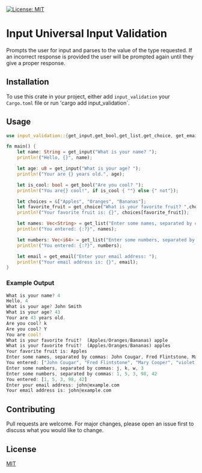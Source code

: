 ﻿[![License: MIT](https://img.shields.io/badge/License-MIT-yellow.svg)](https://opensource.org/licenses/MIT)

# Input Universal Input Validation

Prompts the user for input and parses to the value of the type requested. If an incorrect response is provided the user will be prompted again until they give a proper response.

## Installation

To use this crate in your project, either add `input_validation` your `Cargo.toml` file or run 'cargo add input_validation`.

## Usage

```rust
use input_validation::{get_input,get_bool,get_list,get_choice, get_email};

fn main() {
    let name: String = get_input("What is your name? ");
    println!("Hello, {}", name);

    let age: u8 = get_input("What is your age? ");
    println!("Your are {} years old.", age);

    let is_cool: bool = get_bool("Are you cool? ");
    println!("You are{} cool!", if is_cool { ""} else {" not"});

    let choices = &["Apples", "Oranges", "Bananas"];
    let favorite_fruit = get_choice("What is your favorite fruit? ",choices);
    println!("Your favorite fruit is: {}", choices[favorite_fruit]);

    let names: Vec<String> = get_list("Enter some names, separated by commas: ", ",");
    println!("You entered: {:?}", names);

    let numbers: Vec<i64> = get_list("Enter some numbers, separated by commas: ", ",");
    println!("You entered: {:?}", numbers);

    let email = get_email("Enter your email address: ");
    println!("Your email address is: {}", email);
}
```

### Example Output
```rust
What is your name? 4
Hello, 4
What is your age? John Smith
What is your age? 43
Your are 43 years old.
Are you cool? k
Are you cool? Y
You are cool!
What is your favorite fruit?  (Apples/Oranges/Bananas) apple
What is your favorite fruit?  (Apples/Oranges/Bananas) apples
Your favorite fruit is: Apples
Enter some names, separated by commas: John Cougar, Fred Flintstone, Mary Cooper, violet beauregarde 
You entered: ["John Cougar", "Fred Flintstone", "Mary Cooper", "violet beauregarde"]
Enter some numbers, separated by commas: j, k, w, 3
Enter some numbers, separated by commas: 1, 5, 3, 98, 42
You entered: [1, 5, 3, 98, 42]
Enter your email address: john@example.com
Your email address is: john@example.com
```

## Contributing

Pull requests are welcome. For major changes, please open an issue first
to discuss what you would like to change.

## License

[MIT](https://opensource.org/licenses/MIT)